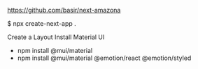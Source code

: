 https://github.com/basir/next-amazona

$ npx create-next-app .

Create a Layout
Install Material UI

- npm install @mui/material
- npm install @mui/material @emotion/react @emotion/styled
